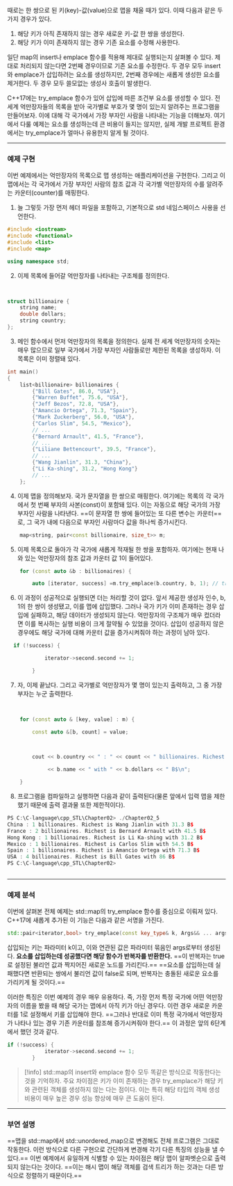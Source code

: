 

때로는 한 쌍으로 된 키(key)-값(value)으로 맵을 채울 때가 있다. 이때 다음과 같은 두 가지 경우가 있다.

1. 해당 키가 아직 존재하지 않는 경우 새로운 키-값 한 쌍을 생성한다.
2. 해당 키가 이미 존재하지 않는 경우 기존 요소를 수정해 사용한다.

일단 map의 insert나 emplace 함수를 적용해 제대로 실행되는지 살펴볼 수 있다. 제대로 처리되지 않는다면 2번째 경우이므로 기존 요소를 수정한다. 두 경우 모두 insert와 emplace가 삽입하려는 요소를 생성하지만, 2번째 경우에는 새롭게 생성한 요소를 제거한다. 두 경우 모두 쓸모없는 생성사 호출이 발생한다.

C++17에는 try_emplace 함수가 있어 삽입에 따른 조건부 요소를 생성할 수 있다. 전 세계 억만장자들의 목록을 받아 국가별로 부호가 몇 명이 있는지 알려주는 프로그램을 만들어보자. 이에 대해 각 국가에서 가장 부자인 사람을 나타내는 기능을 더해보자. 여기에서 다룰 예제는 요소를 생성하는데 큰 비용이 들지는 않지만, 실제 개발 프로젝트 환경에서는 try_emplace가 얼마나 유용한지 알게 될 것이다.


---
### 예제 구현

이번 예제에서는 억만장자의 목록으로 맵 생성하는 애플리케이션을 구현한다. 그리고 이 맵에서는 각 국가에서 가장 부자인 사람의 참조 값과 각 국가별 억만장자의 수를 알려주는 카운터(counter)를 매핑한다.


1. 늘 그렇듯 가장 먼저 헤더 파일을 포함하고, 기본적으로 std 네임스페이스 사용을 선언한다.

``` c++
#include <iostream>
#include <functional>
#include <list>
#include <map>

using namespace std;
```

2. 이제 목록에 들어갈 억만장자를 나타내는 구조체를 정의한다.

``` c++
  

struct billionaire {
    string name;
    double dollars;
    string country;
};
```


3. 메인 함수에서 먼저 억만장자의 목록을 정의한다. 실제 전 세계 억만장자의 숫자는 매우 많으므로 일부 국가에서 가장 부자인 사람들로만 제한된 목록을 생성하자. 이 목록은 이미 정렬돼 있다. 
``` c++
int main()
{
    list<billionaire> billionaires {
        {"Bill Gates", 86.0, "USA"},
        {"Warren Buffet", 75.6, "USA"},
        {"Jeff Bezos", 72.8, "USA"},
        {"Amancio Ortega", 71.3, "Spain"},
        {"Mark Zuckerberg", 56.0, "USA"},
        {"Carlos Slim", 54.5, "Mexico"},
        // ...
        {"Bernard Arnault", 41.5, "France"},
        // ...
        {"Liliane Bettencourt", 39.5, "France"},
        // ...
        {"Wang Jianlin", 31.3, "China"},
        {"Li Ka-shing", 31.2, "Hong Kong"}
        // ...
    };
```

4. 이제 맵을 정의해보자. 국가 문자열을 한 쌍으로 매핑한다. 여기에는 목록의 각 국가에서 첫 번째 부자의 사본(const)이 포함돼 있다. 이는 자동으로 해당 국가의 가장 부자인 사람을 나타낸다. ==이 문자열 한 쌍에 들어있는 또 다른 변수는 카운터==로, 그 국가 내에 다음으로 부자인 사람마다 값을 하나씩 증가시킨다.

``` c++
    map<string, pair<const billionaire, size_t>> m;
```


5. 이제 목록으로 돌아가 각 국가에 새롭게 적재될 한 쌍을 포함하자. 여기에는 현재 나와 있는 억만장자의 참조 값과 카운터 값 1이 들어있다.
``` c++
    for (const auto &b : billionaires) {

        auto [iterator, success] =m.try_emplace(b.country, b, 1); // try_emplace함수가 오류가 뜨지만, 컴파일 하는 데에는 문제가 없다.
```

6. 이 과정이 성공적으로 실행되면 더는 처리할 것이 없다. 앞서 제공한 생성자 인수, b, 1의 한 쌍이 생성됐고, 이를 맵에 삽입했다. 그러나 국가 키가 이미 존재하는 경우 삽입에 실패하고, 해당 데이터가 생성되지 않는다. 억만장자의 구조체가 매우 컸더라면 이를 복사하는 실행 비용이 크게 절약될 수 있었을 것이다.
삽입이 성공하지 않은 경우에도 해당 국가에 대해 카운터 값을 증가시켜줘야 하는 과정이 남아 있다.

``` c++
  if (!success) {

            iterator->second.second += 1;

        }
```

7. 자, 이제 끝났다. 그리고 국가별로 억만장자가 몇 명이 있는지 출력하고, 그 중 가장 부자는 누군 출력한다.

``` c++
  

    for (const auto & [key, value] : m) {

        const auto &[b, count] = value;

  

        cout << b.country << " : " << count << " billionaires. Richest is "

             << b.name << " with " << b.dollars << " B$\n";

    }
```

8. 프로그램을 컴파일하고 실행하면 다음과 같이 출력된다(물론 앞에서 입력 맵을 제한했기 때문에 출력 결과물 또한 제한적이다).

``` c++
PS C:\C-language\cpp_STL\Chapter02> ./Chapter02_5
China : 1 billionaires. Richest is Wang Jianlin with 31.3 B$
France : 2 billionaires. Richest is Bernard Arnault with 41.5 B$
Hong Kong : 1 billionaires. Richest is Li Ka-shing with 31.2 B$
Mexico : 1 billionaires. Richest is Carlos Slim with 54.5 B$
Spain : 1 billionaires. Richest is Amancio Ortega with 71.3 B$
USA : 4 billionaires. Richest is Bill Gates with 86 B$
PS C:\C-language\cpp_STL\Chapter02> 



```


---
### 예제 분석


이번에 살펴본 전체 예제는 std::map의 try_emplace 함수를 중심으로 이뤄져 있다. C++17에 새롭게 추가된 이 기능은 다음과 같은 서명을 가진다.

``` c++
std::pair<iterator,bool> try_emplace(const key_type& k, Args&& ... args);
```

삽입되는 키는 파라미터 k이고, 이와 연관된 값은 파라미터 묶음인 args로부터 생성된다. **요소를 삽입하는데 성공했다면 해당 함수가 반복자를 반환한다.** ==이 반복자는 true로 설정된 불리언 값과 짝지어진 새로운 노드를 가리킨다.== ==요소를 삽입하는데 실패했다면 반환되는 쌍에서 불리언 값이 false로 되며, 반복자는 충돌된 새로운 요소를 가리키게 될 것이다.==

이러한 특징은 이번 예제의 경우 매우 유용하다. 즉, 가장 먼저 특정 국가에 어떤 억만장자의 이름을 봤을 때 해당 국가는 맵에서 아직 키가 아닌 경우다. 이런 경우 새로운 카운터를 1로 설정해서 키를 삽입해야 한다. ==그러나 반대로 이미 특정 국가에서 억만장자가 나타나 있는 경우 기존 카운터를 참조해 증가시켜줘야 한다.== 이 과정은 앞의 6단계에서 했던 것과 같다.


``` c++
if (!success) {
            iterator->second.second += 1;
        }
```

>[!info]
>std::map의 insert와 emplace 함수 모두 똑같은 방식으로 작동한다는 것을 기억하자. 주요 차이점은 키가 이미 존재하는 경우 try_emplace가 해당 키와 관련된 객체를 생성하지 않는 다는 점이다. 이는 특히 해당 타입의 객체 생성 비용이 매우 높은 경우 성능 향상에 매우 큰 도움이 된다.



---
### 부연 설명

==맵을 std::map에서 std::unordered_map으로 변경해도 전체 프로그램은 그대로 작동한다. 이런 방식으로 다른 구현으로 간단하게 변경해 각기 다른 특징의 성능을 낼 수 있다.== 이번 예제에서 유일하게 식별할 수 있는 차이점은 해당 맵이 알파벳순으로 출력되지 않는다는 것이다. ==이는 해시 맵이 해당 객체를 검색 트리가 하는 것과는 다른 방식으로 정렬하기 때문이다.==